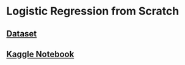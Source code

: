 # Logistic Regression from Scratch

## [Dataset](https://www.kaggle.com/datasets/dragonheir/logistic-regression/data)

## [Kaggle Notebook](https://www.kaggle.com/code/manaskesharwani/logistic-regression-from-scratch/edit)